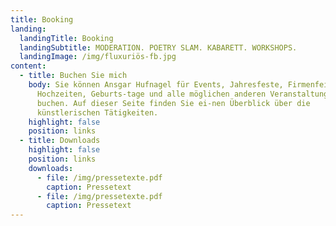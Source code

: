 ```yaml
---
title: Booking
landing:
  landingTitle: Booking
  landingSubtitle: MODERATION. POETRY SLAM. KABARETT. WORKSHOPS.
  landingImage: /img/fluxuriös-fb.jpg
content:
  - title: Buchen Sie mich
    body: Sie können Ansgar Hufnagel für Events, Jahresfeste, Firmenfeiern,
      Hochzeiten, Geburts-tage und alle möglichen anderen Veranstaltungen
      buchen. Auf dieser Seite finden Sie ei-nen Überblick über die
      künstlerischen Tätigkeiten.
    highlight: false
    position: links
  - title: Downloads
    highlight: false
    position: links
    downloads:
      - file: /img/pressetexte.pdf
        caption: Pressetext
      - file: /img/pressetexte.pdf
        caption: Pressetext
---
```

